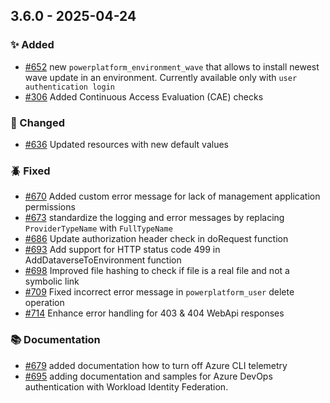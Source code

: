 ## 3.6.0 - 2025-04-24

### ✨ Added

* [#652](https://github.com/microsoft/terraform-provider-power-platform/issues/652) new `powerplatform_environment_wave` that allows to install newest wave update in an environment. Currently available only with `user authentication login`
* [#306](https://github.com/microsoft/terraform-provider-power-platform/issues/306) Added Continuous Access Evaluation (CAE) checks

### 💫 Changed

* [#636](https://github.com/microsoft/terraform-provider-power-platform/issues/636) Updated resources with new default values
### 🪲 Fixed

* [#670](https://github.com/microsoft/terraform-provider-power-platform/issues/670) Added custom error message for lack of management application permissions
* [#673](https://github.com/microsoft/terraform-provider-power-platform/issues/673) standardize the logging and error messages by replacing `ProviderTypeName` with `FullTypeName`
* [#686](https://github.com/microsoft/terraform-provider-power-platform/issues/686) Update authorization header check in doRequest function
* [#693](https://github.com/microsoft/terraform-provider-power-platform/issues/693) Add support for HTTP status code 499 in AddDataverseToEnvironment function
* [#698](https://github.com/microsoft/terraform-provider-power-platform/issues/698) Improved file hashing to check if file is a real file and not a symbolic link
* [#709](https://github.com/microsoft/terraform-provider-power-platform/issues/709) Fixed incorrect error message in `powerplatform_user` delete operation
* [#714](https://github.com/microsoft/terraform-provider-power-platform/issues/714) Enhance error handling for 403 & 404 WebApi responses

### 📚 Documentation

* [#679](https://github.com/microsoft/terraform-provider-power-platform/issues/679) added documentation how to turn off Azure CLI telemetry
* [#695](https://github.com/microsoft/terraform-provider-power-platform/issues/695) adding documentation and samples for Azure DevOps authentication with Workload Identity Federation.
